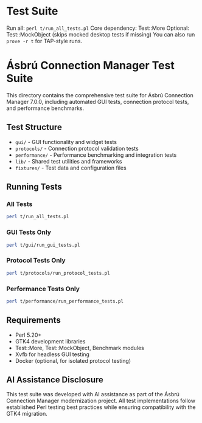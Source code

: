 # Test Suite

Run all: `perl t/run_all_tests.pl`
Core dependency: Test::More
Optional: Test::MockObject (skips mocked desktop tests if missing)
You can also run `prove -r t` for TAP-style runs.
# Ásbrú Connection Manager Test Suite

This directory contains the comprehensive test suite for Ásbrú Connection Manager 7.0.0, including automated GUI tests, connection protocol tests, and performance benchmarks.

## Test Structure

- `gui/` - GUI functionality and widget tests
- `protocols/` - Connection protocol validation tests  
- `performance/` - Performance benchmarking and integration tests
- `lib/` - Shared test utilities and frameworks
- `fixtures/` - Test data and configuration files

## Running Tests

### All Tests
```bash
perl t/run_all_tests.pl
```

### GUI Tests Only
```bash
perl t/gui/run_gui_tests.pl
```

### Protocol Tests Only
```bash
perl t/protocols/run_protocol_tests.pl
```

### Performance Tests Only
```bash
perl t/performance/run_performance_tests.pl
```

## Requirements

- Perl 5.20+
- GTK4 development libraries
- Test::More, Test::MockObject, Benchmark modules
- Xvfb for headless GUI testing
- Docker (optional, for isolated protocol testing)

## AI Assistance Disclosure

This test suite was developed with AI assistance as part of the Ásbrú Connection Manager modernization project. All test implementations follow established Perl testing best practices while ensuring compatibility with the GTK4 migration.